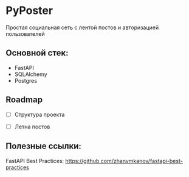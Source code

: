 # PyPoster

Простая социальная сеть с лентой постов и авторизацией пользователей

## Основной стек:

- FastAPI
- SQLAlchemy
- Postgres


## Roadmap
- [ ] Структура проекта
- [ ] Летна постов


## Полезные ссылки:
FastAPI Best Practices:
https://github.com/zhanymkanov/fastapi-best-practices